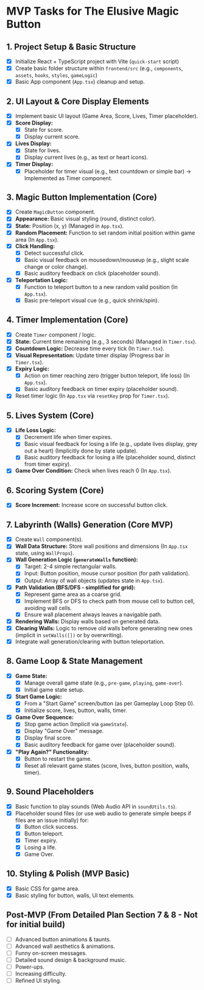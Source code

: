 # MVP Tasks for The Elusive Magic Button

## 1. Project Setup & Basic Structure
- [X] Initialize React + TypeScript project with Vite (`quick-start` script)
- [X] Create basic folder structure within `frontend/src` (e.g., `components`, `assets`, `hooks`, `styles`, `gameLogic`)
- [X] Basic App component (`App.tsx`) cleanup and setup.

## 2. UI Layout & Core Display Elements
- [X] Implement basic UI layout (Game Area, Score, Lives, Timer placeholder).
- [X] **Score Display:**
    - [X] State for score.
    - [X] Display current score.
- [X] **Lives Display:**
    - [X] State for lives.
    - [X] Display current lives (e.g., as text or heart icons).
- [X] **Timer Display:**
    - [X] Placeholder for timer visual (e.g., text countdown or simple bar) -> Implemented as Timer component.

## 3. Magic Button Implementation (Core)
- [X] Create `MagicButton` component.
- [X] **Appearance:** Basic visual styling (round, distinct color).
- [X] **State:** Position (x, y) (Managed in `App.tsx`).
- [X] **Random Placement:** Function to set random initial position within game area (In `App.tsx`).
- [X] **Click Handling:**
    - [X] Detect successful click.
    - [X] Basic visual feedback on mousedown/mouseup (e.g., slight scale change or color change).
    - [X] Basic auditory feedback on click (placeholder sound).
- [X] **Teleportation Logic:**
    - [X] Function to teleport button to a new random valid position (In `App.tsx`).
    - [X] Basic pre-teleport visual cue (e.g., quick shrink/spin).

## 4. Timer Implementation (Core)
- [X] Create `Timer` component / logic.
- [X] **State:** Current time remaining (e.g., 3 seconds) (Managed in `Timer.tsx`).
- [X] **Countdown Logic:** Decrease time every tick (In `Timer.tsx`).
- [X] **Visual Representation:** Update timer display (Progress bar in `Timer.tsx`).
- [X] **Expiry Logic:**
    - [X] Action on timer reaching zero (trigger button teleport, life loss) (In `App.tsx`).
    - [X] Basic auditory feedback on timer expiry (placeholder sound).
- [X] Reset timer logic (In `App.tsx` via `resetKey` prop for `Timer.tsx`).

## 5. Lives System (Core)
- [X] **Life Loss Logic:**
    - [X] Decrement life when timer expires.
    - [X] Basic visual feedback for losing a life (e.g., update lives display, grey out a heart) (Implicitly done by state update).
    - [X] Basic auditory feedback for losing a life (placeholder sound, distinct from timer expiry).
- [X] **Game Over Condition:** Check when lives reach 0 (In `App.tsx`).

## 6. Scoring System (Core)
- [X] **Score Increment:** Increase score on successful button click.

## 7. Labyrinth (Walls) Generation (Core MVP)
- [X] Create `Wall` component(s).
- [X] **Wall Data Structure:** Store wall positions and dimensions (In `App.tsx` state, using `WallProps`).
- [X] **Wall Generation Logic (`generateWalls` function):**
    - [X] Target: 2-4 simple rectangular walls.
    - [X] Input: Button position, mouse cursor position (for path validation).
    - [X] Output: Array of wall objects (updates state in `App.tsx`).
- [X] **Path Validation (BFS/DFS - simplified for grid):**
    - [X] Represent game area as a coarse grid.
    - [X] Implement BFS or DFS to check path from mouse cell to button cell, avoiding wall cells.
    - [X] Ensure wall placement always leaves a navigable path.
- [X] **Rendering Walls:** Display walls based on generated data.
- [X] **Clearing Walls:** Logic to remove old walls before generating new ones (implicit in `setWalls([])` or by overwriting).
- [X] Integrate wall generation/clearing with button teleportation.

## 8. Game Loop & State Management
- [X] **Game State:**
    - [X] Manage overall game state (e.g., `pre-game`, `playing`, `game-over`).
    - [X] Initial game state setup.
- [X] **Start Game Logic:**
    - [X] From a "Start Game" screen/button (as per Gameplay Loop Step 0).
    - [X] Initialize score, lives, button, walls, timer.
- [X] **Game Over Sequence:**
    - [X] Stop game action (Implicit via `gameState`).
    - [X] Display "Game Over" message.
    - [X] Display final score.
    - [X] Basic auditory feedback for game over (placeholder sound).
- [X] **"Play Again?" Functionality:**
    - [X] Button to restart the game.
    - [X] Reset all relevant game states (score, lives, button position, walls, timer).

## 9. Sound Placeholders
- [X] Basic function to play sounds (Web Audio API in `soundUtils.ts`).
- [X] Placeholder sound files (or use web audio to generate simple beeps if files are an issue initially) for:
    - [X] Button click success.
    - [X] Button teleport.
    - [X] Timer expiry.
    - [X] Losing a life.
    - [X] Game Over.

## 10. Styling & Polish (MVP Basic)
- [X] Basic CSS for game area.
- [X] Basic styling for button, walls, UI text elements.

## Post-MVP (From Detailed Plan Section 7 & 8 - Not for initial build)
- [ ] Advanced button animations & taunts.
- [ ] Advanced wall aesthetics & animations.
- [ ] Funny on-screen messages.
- [ ] Detailed sound design & background music.
- [ ] Power-ups.
- [ ] Increasing difficulty.
- [ ] Refined UI styling. 
